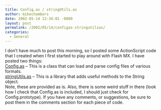 ```yaml
---
title: Config.as / stringUtils.as
author: mikechambers
date: 2002-05-14 12:34:01 -0800
layout: post
permalink: /2002/05/14/configas-stringutilsas/
categories:
  - General
---
```



I don&#8217;t have much to post this morning, so I posted some ActionScript code that I created when I first started to play around with Flash MX. I have posted two things:  
[Config.as][1] &#8211; This is a class that can load and parse config files of various formats.  
[stringUtils.as][2] &#8211; This is a library that adds useful methods to the String object.  
Note, these are provided as is. Also, there is some weird stuff in there (look how I check that Config.as is included, I should just check for Config.prototype). If you have any comments, or suggestions, be sure to post them in the comments section for each piece of code.

 [1]: http://radio.weblogs.com/0106797/categories/examples/2002/05/14.html#a78
 [2]: http://radio.weblogs.com/0106797/categories/examples/2002/05/14.html#a79